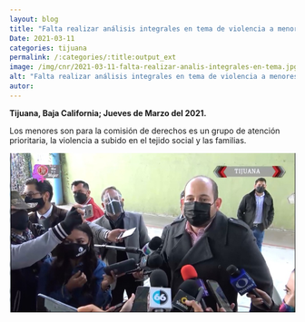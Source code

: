 ```yaml
---
layout: blog
title: "Falta realizar análisis integrales en tema de violencia a menores con el caso de homicidio de los tres menores en natura"
Date: 2021-03-11
categories: tijuana
permalink: /:categories/:title:output_ext
image: /img/cnr/2021-03-11-falta-realizar-analis-integrales-en-tema.jpg
alt: "Falta realizar análisis integrales en tema de violencia a menores con el caso de homicidio de los tres menores en natura"
autor:
---
```


**Tijuana, Baja California; Jueves de Marzo del 2021.** 

Los menores son para la comisión de derechos es un grupo de atención prioritaria, la violencia a subido en el tejido social y las familias.

<div id="carouselExampleSlidesOnly" class="carousel slide" data-ride="carousel">
  <div class="carousel-inner">
    <div class="carousel-item active">
       <img class="d-block w-100" src="/img/cnr/2021-03-11-falta-realizar-analis-integrales-en-tema.jpg" loading="lazy"  alt="Falta realizar análisis integrales en tema de violencia a menores con el caso de homicidio de los tres menores en natura">
    </div>
  </div>
</div>
